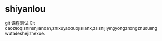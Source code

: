# shiyanlou
git 课程测试
Git caozuoqishihenjiandan,zhixuyaoduojialianx,zaishijiyingyongzhongzhubulingwutadeshejizhexue.
